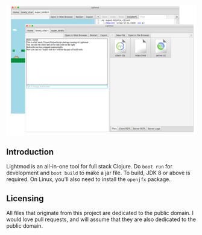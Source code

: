 ![screenshot](screenshot.png)

## Introduction

Lightmod is an all-in-one tool for full stack Clojure. Do `boot run` for development and `boot build` to make a jar file. To build, JDK 8 or above is required. On Linux, you'll also need to install the `openjfx` package.

## Licensing

All files that originate from this project are dedicated to the public domain. I would love pull requests, and will assume that they are also dedicated to the public domain.
